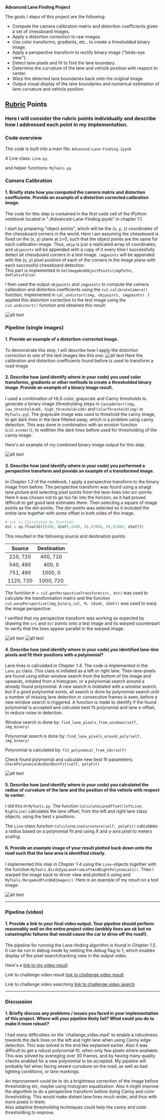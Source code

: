 **Advanced Lane Finding Project**

The goals / steps of this project are the following:

* Compute the camera calibration matrix and distortion coefficients given a set of chessboard images.
* Apply a distortion correction to raw images.
* Use color transforms, gradients, etc., to create a thresholded binary image.
* Apply a perspective transform to rectify binary image ("birds-eye view").
* Detect lane pixels and fit to find the lane boundary.
* Determine the curvature of the lane and vehicle position with respect to center.
* Warp the detected lane boundaries back onto the original image.
* Output visual display of the lane boundaries and numerical estimation of lane curvature and vehicle position.

[//]: # (Image References)

[image1]: ./output_images/undistorted_image.jpg "Undistorted"
[image2]: ./output_images/undistorted_roadimage.jpg "Road Transformed"
[image3]: ./output_images/binary_combined.jpg "Binary Example"
[image4]: ./output_images/straight_lines1_BinImgWLines.jpg "Warp Example"
[image5]: ./output_images/straight_lines1_BinImgBirdsEye.jpg "Warp Example birdeye"
[image6]: ./output_images/Window_Search.jpg "Window search"
[image7]: ./output_images/example_output.jpg "Output"
[video1]: ./output_images/project_video_V10.mp4 "Video"
[video2]: ./output_images/challenge_video_V10.mp4 "Video"
[video3]: ./output_images/challenge_video_search_V9.mp4 "Video"



## [Rubric](https://review.udacity.com/#!/rubrics/571/view) Points

### Here I will consider the rubric points individually and describe how I addressed each point in my implementation.  

### Code overview
The code is built into a main file: `Advanced-Lane-Finding.ipynb`

A Line class: `Line.py`

and helper functions: `MyTools.py`

### Camera Calibration

#### 1. Briefly state how you computed the camera matrix and distortion coefficients. Provide an example of a distortion corrected calibration image.

The code for this step is contained in the first code cell of the IPython notebook located in "./Advanced-Lane-Finding.ipynb" in chapter 1.1.  

I start by preparing "object points", which will be the (x, y, z) coordinates of the chessboard corners in the world. Here I am assuming the chessboard is fixed on the (x, y) plane at z=0, such that the object points are the same for each calibration image.  Thus, `objp` is just a replicated array of coordinates, and `objpoints` will be appended with a copy of it every time I successfully detect all chessboard corners in a test image.  `imgpoints` will be appended with the (x, y) pixel position of each of the corners in the image plane with each successful chessboard detection.  
This part is implemented in `GetImageAndObjectPoints(imgPaths, doPlots=False)`

I then used the output `objpoints` and `imgpoints` to compute the camera calibration and distortion coefficients using the `cv2.calibrateCamera()` function, implemented in `cal_undistort(img, objpoints, imgpoints)` .  I applied this distortion correction to the test image using the `cv2.undistort()` function and obtained this result: 

![alt text][image1]

### Pipeline (single images)

#### 1. Provide an example of a distortion-corrected image.

To demonstrate this step, I will describe how I apply the distortion correction to one of the test images like this one:
![alt text][image2]
Here the calibration and distortion coefficients found before is used to transform a road image.

#### 2. Describe how (and identify where in your code) you used color transforms, gradients or other methods to create a thresholded binary image.  Provide an example of a binary image result.

I used a combination of HLS color, grayscale and Canny thresholds to generate a binary image (thresholding steps in `CannyDetect(img, low_threshold=80, high_threshold=130)` and `ColorThreshold(img)` in  `MyTools.py`). The grayscale image was used to threshold the canny image, to get dark lines in the lane filtered away, which is a problem using canny detection. This was done in combination with an erosion function (`cv2.erode()`), to widthen the dark lines before used for thresholding of the canny image.   

Here's an example of my combined binary image output for this step.

![alt text][image3]

#### 3. Describe how (and identify where in your code) you performed a perspective transform and provide an example of a transformed image.

In *Chapter 1.3* of the notebook, I apply a perspective transform to the binary image from before. The perspective transform was found using a straigt lane picture and selecting pixel points from the lane-lines into *src*-points. Here it was chosen not to go too far into the horizon, as it had proved difficult to get good lane estimates there. Then selecting a square of image points as the *dst*-points. The *dst*-points was selected so it included the entire lane together with some offset in both sides of the image.

```python
# src is Calculated by function
dst = np.float32([(400, dimY),(400, 0),(1000, 0),(1000, dimY)])
```

This resulted in the following source and destination points:

| Source        | Destination   | 
|:-------------:|:-------------:| 
| 210, 720      | 400, 720      | 
| 540, 490      | 400, 0        |
| 751, 490      | 1000, 0       |
| 1120, 720     | 1000, 720     |

The function `M = cv2.getPerspectiveTransform(src, dst)` was used to calculate the transformation matrix and the function `cv2.warpPerspective(img_binary_col, M, (dimX, dimY))` was used to warp the image perspective.

I verified that my perspective transform was working as expected by drawing the `src` and `dst` points onto a test image and its warped counterpart to verify that the lines appear parallel in the warped image.

![alt text][image4]
![alt text][image5]

#### 4. Describe how (and identify where in your code) you identified lane-line pixels and fit their positions with a polynomial?

Lane lines is calculated in *Chapter 1.4*. The code is implemented in the `Lane.py` class. This class is initiated as a left or right lane. Then lane-pixels are found using either window search from the bottom of the image and upwards, initiated from a histogram, or a polynomial search around a already found polynomial. A new search is iniatiated with a window search, but if a good polynomial exists, all search is done by polynomial search until a number of missing lane detection in consecutive frames is seen, before a new window search is triggered. A function is made to identify if 
the found polynomial is accepted and calculate best fit polynomial and lane x-offset, to reduce noise in detection. 

Window search is done by: `find_lane_pixels_from_windows(self, img_binary)`

Polynomial search is done by: `find_lane_pixels_around_poly(self, img_binary)`

Polynomial is calculated by: `fit_polynomial_from_idx(self)`

Check found polynomial and calculate new best fit parameters: `CheckPolynomialAndSetBestFit(self, polyFit)`  

![alt text][image6]

#### 5. Describe how (and identify where in your code) you calculated the radius of curvature of the lane and the position of the vehicle with respect to center.

I did this in `MyTools.py`. The function `CalculateLaneOffset(leftLine, RightLine)` calculates the lane offset, from the left and right lane class objects, using the best x positions.

The `Line`-class function `CalculateLineCurvature(self, polyFit)` calculates a radius based on a polynomial fit and using X and y-axis pixel to meters scaling. 



#### 6. Provide an example image of your result plotted back down onto the road such that the lane area is identified clearly.

I implemented this step in *Chapter 1.4* using the `Line`-objects together with the function `MyTools.BirdsEyeLaneFromLeftAndRightPolynomials()`. Then I warped the image back to driver view and plotted it using and `MyTools.MergeAndPlotBGRImages()`. Here is an example of my result on a test image:

![alt text][image7]

---

### Pipeline (video)

#### 1. Provide a link to your final video output.  Your pipeline should perform reasonably well on the entire project video (wobbly lines are ok but no catastrophic failures that would cause the car to drive off the road!).

The pipeline for running the Lane-finding algorithm is found in *Chapter 1.5*. It can be run in debug mode by seeting the *debug* flag to 1, which enables display of the pixel search/tracking view in the output video.  


Here's a [link to my video result][video1]

Link to challenge video result [link to challenge video result][video2]

Link to challenge video searching [link to challenge video search][video3]

---

### Discussion

#### 1. Briefly discuss any problems / issues you faced in your implementation of this project.  Where will your pipeline likely fail?  What could you do to make it more robust?

I had many difficulties on the 'challange_video.mp4' to enable a robustness towards the dark lines on the left and right lane when using Canny edge detection. This was solved in the end like 
explanied earlier. Also it was difficult to get a robust polynomial fit, when only few pixels where available. This was solved by avereging over 30 frames, and by having many quality checks
enabled for a new polynomial to be accepted. My pipeline will probably fail when facing severe curvature on the road, as well as bad lighting conditions, or lane markings.

An improvement could be to do a brightness correction of the image before thresholding etc, maybe using histogram equalization. Also it might improve the algorithm to do a perspective transform before
doing Canny and color thresholding. This would make distant lane lines much wider, and thus with more pixels in them.  
Also adaptive thresholding techniques could help the canny and color thresholding to improve.   
